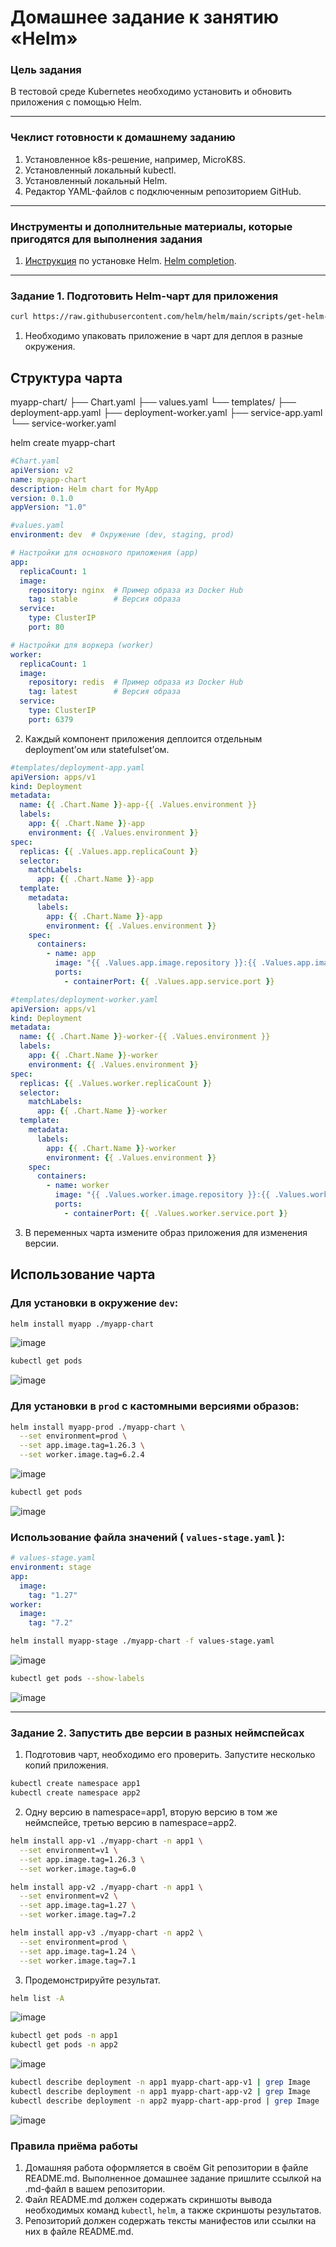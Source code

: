 # Домашнее задание к занятию «Helm»

### Цель задания

В тестовой среде Kubernetes необходимо установить и обновить приложения с помощью Helm.

------

### Чеклист готовности к домашнему заданию

1. Установленное k8s-решение, например, MicroK8S.
2. Установленный локальный kubectl.
3. Установленный локальный Helm.
4. Редактор YAML-файлов с подключенным репозиторием GitHub.

------

### Инструменты и дополнительные материалы, которые пригодятся для выполнения задания

1. [Инструкция](https://helm.sh/docs/intro/install/) по установке Helm. [Helm completion](https://helm.sh/docs/helm/helm_completion/).

------

### Задание 1. Подготовить Helm-чарт для приложения

```bash
curl https://raw.githubusercontent.com/helm/helm/main/scripts/get-helm-3 | bash
```

1. Необходимо упаковать приложение в чарт для деплоя в разные окружения. 

## Структура чарта

myapp-chart/
├── Chart.yaml
├── values.yaml
└── templates/
    ├── deployment-app.yaml
    ├── deployment-worker.yaml
    ├── service-app.yaml
    └── service-worker.yaml


helm create myapp-chart

```yaml
#Chart.yaml
apiVersion: v2
name: myapp-chart
description: Helm chart for MyApp
version: 0.1.0
appVersion: "1.0"
```


```yaml
#values.yaml
environment: dev  # Окружение (dev, staging, prod)

# Настройки для основного приложения (app)
app:
  replicaCount: 1
  image:
    repository: nginx  # Пример образа из Docker Hub
    tag: stable        # Версия образа
  service:
    type: ClusterIP
    port: 80

# Настройки для воркера (worker)
worker:
  replicaCount: 1
  image:
    repository: redis  # Пример образа из Docker Hub
    tag: latest        # Версия образа
  service:
    type: ClusterIP
    port: 6379
```

2. Каждый компонент приложения деплоится отдельным deployment’ом или statefulset’ом.

```yaml
#templates/deployment-app.yaml
apiVersion: apps/v1
kind: Deployment
metadata:
  name: {{ .Chart.Name }}-app-{{ .Values.environment }}
  labels:
    app: {{ .Chart.Name }}-app
    environment: {{ .Values.environment }}
spec:
  replicas: {{ .Values.app.replicaCount }}
  selector:
    matchLabels:
      app: {{ .Chart.Name }}-app
  template:
    metadata:
      labels:
        app: {{ .Chart.Name }}-app
        environment: {{ .Values.environment }}
    spec:
      containers:
        - name: app
          image: "{{ .Values.app.image.repository }}:{{ .Values.app.image.tag }}"
          ports:
            - containerPort: {{ .Values.app.service.port }}
```

```yaml
#templates/deployment-worker.yaml
apiVersion: apps/v1
kind: Deployment
metadata:
  name: {{ .Chart.Name }}-worker-{{ .Values.environment }}
  labels:
    app: {{ .Chart.Name }}-worker
    environment: {{ .Values.environment }}
spec:
  replicas: {{ .Values.worker.replicaCount }}
  selector:
    matchLabels:
      app: {{ .Chart.Name }}-worker
  template:
    metadata:
      labels:
        app: {{ .Chart.Name }}-worker
        environment: {{ .Values.environment }}
    spec:
      containers:
        - name: worker
          image: "{{ .Values.worker.image.repository }}:{{ .Values.worker.image.tag }}"
          ports:
            - containerPort: {{ .Values.worker.service.port }}
```

3. В переменных чарта измените образ приложения для изменения версии.

## Использование чарта

### Для установки в окружение `dev`:

```bash
helm install myapp ./myapp-chart
```
![image](https://github.com/user-attachments/assets/4ad03e0a-90f6-4639-868a-b7aa831a25e3)

```bash
kubectl get pods
```
![image](https://github.com/user-attachments/assets/92d929f1-b312-4255-91d2-f8ce3aac2107)

### Для установки в `prod` с кастомными версиями образов:

```bash 
helm install myapp-prod ./myapp-chart \
  --set environment=prod \
  --set app.image.tag=1.26.3 \
  --set worker.image.tag=6.2.4
```
![image](https://github.com/user-attachments/assets/c553dbdc-6a3a-45b2-80ec-ddb2400afd42)

```bash
kubectl get pods
```
![image](https://github.com/user-attachments/assets/23e0c124-9d1d-46ee-990d-e58580f0f3c6)

### Использование файла значений ( `values-stage.yaml` ):

```yaml
# values-stage.yaml
environment: stage
app:
  image:
    tag: "1.27"
worker:
  image:
    tag: "7.2"
```

```bash
helm install myapp-stage ./myapp-chart -f values-stage.yaml
```

![image](https://github.com/user-attachments/assets/38954b3f-faf1-4b02-a913-b7bd396d1a15)

```bash
kubectl get pods --show-labels
```
![image](https://github.com/user-attachments/assets/eff9510d-ddc5-4347-b6c8-17ceb132c0a3)


------
### Задание 2. Запустить две версии в разных неймспейсах

1. Подготовив чарт, необходимо его проверить. Запуститe несколько копий приложения.

```bash
kubectl create namespace app1
kubectl create namespace app2
```

2. Одну версию в namespace=app1, вторую версию в том же неймспейсе, третью версию в namespace=app2.

```bash
helm install app-v1 ./myapp-chart -n app1 \
  --set environment=v1 \
  --set app.image.tag=1.26.3 \
  --set worker.image.tag=6.0
```

```bash
helm install app-v2 ./myapp-chart -n app1 \
  --set environment=v2 \
  --set app.image.tag=1.27 \
  --set worker.image.tag=7.2
```

```bash
helm install app-v3 ./myapp-chart -n app2 \
  --set environment=prod \
  --set app.image.tag=1.24 \
  --set worker.image.tag=7.1
```

3. Продемонстрируйте результат.

```bash
helm list -A
```

![image](https://github.com/user-attachments/assets/df6d1638-92ef-4566-bc67-13421dd6b75c)

```bash
kubectl get pods -n app1
kubectl get pods -n app2
```
![image](https://github.com/user-attachments/assets/7c5e5f34-8589-42c2-b278-2280155168f7)

```bash
kubectl describe deployment -n app1 myapp-chart-app-v1 | grep Image
kubectl describe deployment -n app1 myapp-chart-app-v2 | grep Image
kubectl describe deployment -n app2 myapp-chart-app-prod | grep Image
```
![image](https://github.com/user-attachments/assets/8a6fe233-1df4-47bf-b581-d646d5323b86)


### Правила приёма работы

1. Домашняя работа оформляется в своём Git репозитории в файле README.md. Выполненное домашнее задание пришлите ссылкой на .md-файл в вашем репозитории.
2. Файл README.md должен содержать скриншоты вывода необходимых команд `kubectl`, `helm`, а также скриншоты результатов.
3. Репозиторий должен содержать тексты манифестов или ссылки на них в файле README.md.


